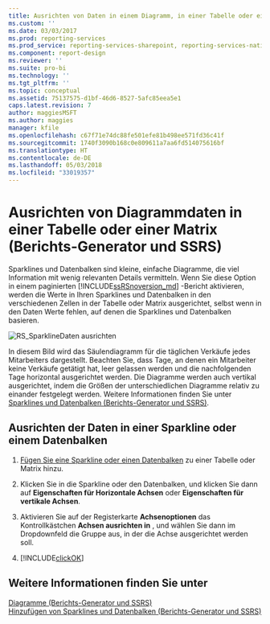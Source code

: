 ```yaml
---
title: Ausrichten von Daten in einem Diagramm, in einer Tabelle oder einer Matrix (Berichts-Generator und SSRS) | Microsoft-Dokumentation
ms.custom: ''
ms.date: 03/03/2017
ms.prod: reporting-services
ms.prod_service: reporting-services-sharepoint, reporting-services-native
ms.component: report-design
ms.reviewer: ''
ms.suite: pro-bi
ms.technology: ''
ms.tgt_pltfrm: ''
ms.topic: conceptual
ms.assetid: 75137575-d1bf-46d6-8527-5afc85eea5e1
caps.latest.revision: 7
author: maggiesMSFT
ms.author: maggies
manager: kfile
ms.openlocfilehash: c67f71e74dc88fe501efe81b498ee571fd36c41f
ms.sourcegitcommit: 1740f3090b168c0e809611a7aa6fd514075616bf
ms.translationtype: HT
ms.contentlocale: de-DE
ms.lasthandoff: 05/03/2018
ms.locfileid: "33019357"
---
```

# <a name="align-the-data-in-a-chart-in-a-table-or-matrix-report-builder-and-ssrs"></a>Ausrichten von Diagrammdaten in einer Tabelle oder einer Matrix (Berichts-Generator und SSRS)
  Sparklines und Datenbalken sind kleine, einfache Diagramme, die viel Information mit wenig relevanten Details vermitteln. Wenn Sie diese Option in einem paginierten [!INCLUDE[ssRSnoversion_md](../../includes/ssrsnoversion-md.md)] -Bericht aktivieren, werden die Werte in Ihren Sparklines und Datenbalken in den verschiedenen Zellen in der Tabelle oder Matrix ausgerichtet, selbst wenn in den Daten Werte fehlen, auf denen die Sparklines und Datenbalken basieren.  
  
 ![RS_SparklineDaten ausrichten](../../reporting-services/report-design/media/rs-sparklinealigndata.gif "rs_SparklineAlignData")  
  
 In diesem Bild wird das Säulendiagramm für die täglichen Verkäufe jedes Mitarbeiters dargestellt. Beachten Sie, dass Tage, an denen ein Mitarbeiter keine Verkäufe getätigt hat, leer gelassen werden und die nachfolgenden Tage horizontal ausgerichtet werden. Die Diagramme werden auch vertikal ausgerichtet, indem die Größen der unterschiedlichen Diagramme relativ zu einander festgelegt werden. Weitere Informationen finden Sie unter [Sparklines und Datenbalken &#40;Berichts-Generator und SSRS&#41;](../../reporting-services/report-design/sparklines-and-data-bars-report-builder-and-ssrs.md).  
  
## <a name="align-the-data-in-a-sparkline-or-data-bar"></a>Ausrichten der Daten in einer Sparkline oder einem Datenbalken  
  
1.  [Fügen Sie eine Sparkline oder einen Datenbalken](../../reporting-services/report-design/add-sparklines-and-data-bars-report-builder-and-ssrs.md) zu einer Tabelle oder Matrix hinzu.  
  
2. Klicken Sie in die Sparkline oder den Datenbalken, und klicken Sie dann auf **Eigenschaften für Horizontale Achsen** oder **Eigenschaften für vertikale Achsen**.  
  
2.  Aktivieren Sie auf der Registerkarte **Achsenoptionen** das Kontrollkästchen **Achsen ausrichten in** , und wählen Sie dann im Dropdownfeld die Gruppe aus, in der die Achse ausgerichtet werden soll.  
  
3.  [!INCLUDE[clickOK](../../includes/clickok-md.md)]  
  
## <a name="see-also"></a>Weitere Informationen finden Sie unter  
 [Diagramme &#40;Berichts-Generator und SSRS&#41;](../../reporting-services/report-design/charts-report-builder-and-ssrs.md)   
 [Hinzufügen von Sparklines und Datenbalken &#40;Berichts-Generator und SSRS&#41;](../../reporting-services/report-design/add-sparklines-and-data-bars-report-builder-and-ssrs.md)  
  
  
